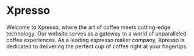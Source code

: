 # Xpresso
Welcome to Xpresso, where the art of coffee meets cutting-edge technology. Our website serves as a gateway to a world of unparalleled coffee experiences. As a leading espresso maker company, Xpresso is dedicated to delivering the perfect cup of coffee right at your fingertips.

